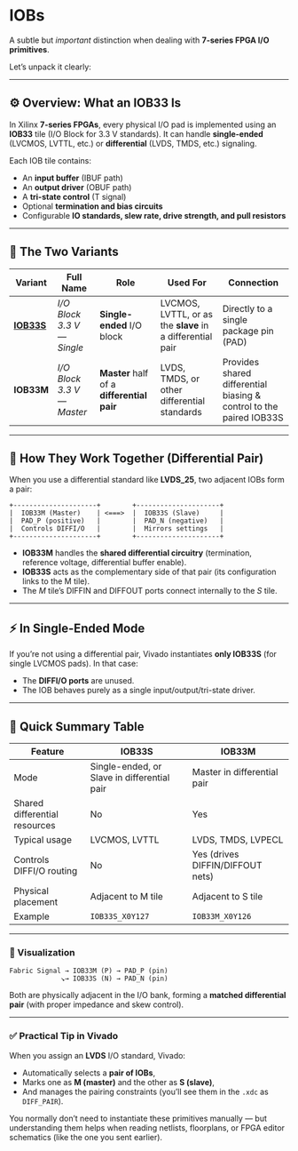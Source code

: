 # IOBs

A subtle but *important* distinction when dealing with **7-series FPGA I/O primitives**.

Let’s unpack it clearly:

---

## ⚙️ Overview: What an IOB33 Is

In Xilinx **7-series FPGAs**, every physical I/O pad is implemented using an **IOB33** tile (I/O Block for 3.3 V standards).
It can handle **single-ended** (LVCMOS, LVTTL, etc.) or **differential** (LVDS, TMDS, etc.) signaling.

Each IOB tile contains:

* An **input buffer** (IBUF path)
* An **output driver** (OBUF path)
* A **tri-state control** (T signal)
* Optional **termination and bias circuits**
* Configurable **IO standards, slew rate, drive strength, and pull resistors**

---

## 🧩 The Two Variants

| Variant    | Full Name                  | Role                                       | Used For                                                  | Connection                                                          |
| ---------- | -------------------------- | ------------------------------------------ | --------------------------------------------------------- | ------------------------------------------------------------------- |
| [**IOB33S**](IOB33S) | *I/O Block 3.3 V — Single* | **Single-ended** I/O block                 | LVCMOS, LVTTL, or as the **slave** in a differential pair | Directly to a single package pin (PAD)                              |
| **IOB33M** | *I/O Block 3.3 V — Master* | **Master** half of a **differential pair** | LVDS, TMDS, or other differential standards               | Provides shared differential biasing & control to the paired IOB33S |

---

## 🔄 How They Work Together (Differential Pair)

When you use a differential standard like **LVDS_25**, two adjacent IOBs form a pair:

```
+---------------------+        +---------------------+
|  IOB33M (Master)    | <===>  |  IOB33S (Slave)     |
|  PAD_P (positive)   |        |  PAD_N (negative)   |
|  Controls DIFFI/O   |        |  Mirrors settings   |
+---------------------+        +---------------------+
```

* **IOB33M** handles the **shared differential circuitry** (termination, reference voltage, differential buffer enable).
* **IOB33S** acts as the complementary side of that pair (its configuration links to the M tile).
* The *M* tile’s DIFFIN and DIFFOUT ports connect internally to the *S* tile.

---

## ⚡ In Single-Ended Mode

If you’re not using a differential pair, Vivado instantiates **only IOB33S** (for single LVCMOS pads).
In that case:

* The **DIFFI/O ports** are unused.
* The IOB behaves purely as a single input/output/tri-state driver.

---

## 🧠 Quick Summary Table

| Feature                       | **IOB33S**                                  | **IOB33M**                       |
| ----------------------------- | ------------------------------------------- | -------------------------------- |
| Mode                          | Single-ended, or Slave in differential pair | Master in differential pair      |
| Shared differential resources | No                                          | Yes                              |
| Typical usage                 | LVCMOS, LVTTL                               | LVDS, TMDS, LVPECL               |
| Controls DIFFI/O routing      | No                                          | Yes (drives DIFFIN/DIFFOUT nets) |
| Physical placement            | Adjacent to M tile                          | Adjacent to S tile               |
| Example                       | `IOB33S_X0Y127`                             | `IOB33M_X0Y126`                  |

---

### 🧭 Visualization

```
Fabric Signal → IOB33M (P) → PAD_P (pin)
             ↘→ IOB33S (N) → PAD_N (pin)
```

Both are physically adjacent in the I/O bank, forming a **matched differential pair** (with proper impedance and skew control).

---

### ✅ Practical Tip in Vivado

When you assign an **LVDS** I/O standard, Vivado:

* Automatically selects a **pair of IOBs**,
* Marks one as **M (master)** and the other as **S (slave)**,
* And manages the pairing constraints (you’ll see them in the `.xdc` as `DIFF_PAIR`).

You normally don’t need to instantiate these primitives manually — but understanding them helps when reading netlists, floorplans, or FPGA editor schematics (like the one you sent earlier).

